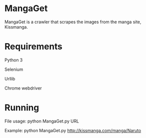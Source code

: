 # MangaGet
MangaGet is a crawler that scrapes the images from the manga site, Kissmanga.

# Requirements
Python 3

Selenium

Urllib

Chrome webdriver

# Running
File usage: python MangaGet.py URL

Example: python MangaGet.py http://kissmanga.com/manga/Naruto

